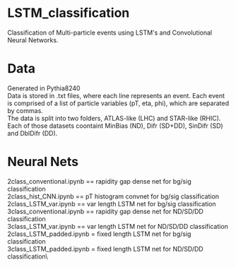 # LSTM_classification

Classification of Multi-particle events using LSTM's and Convolutional Neural Networks.

# Data
Generated in Pythia8240\
Data is stored in .txt files, where each line represents an event. Each event is comprised of a list of particle variables (pT, eta, phi), which are separated by commas.\
The data is split into two folders, ATLAS-like (LHC) and STAR-like (RHIC). Each of those datasets coontaint MinBias (ND), Difr (SD+DD), SinDifr (SD) and DblDifr (DD).

# Neural Nets
2class_conventional.ipynb == rapidity gap dense net for bg/sig classification\
2class_hist_CNN.ipynb == pT histogram convnet for bg/sig classification\
2class_LSTM_var.ipynb == var length LSTM net for bg/sig classification\
3class_conventional.ipynb == rapidity gap dense net for ND/SD/DD classification\
3class_LSTM_var.ipynb == var length LSTM net for ND/SD/DD classification\
2class_LSTM_padded.ipynb = fixed length LSTM net for bg/sig classification\
3class_LSTM_padded.ipynb =  fixed length LSTM net for ND/SD/DD classification\
